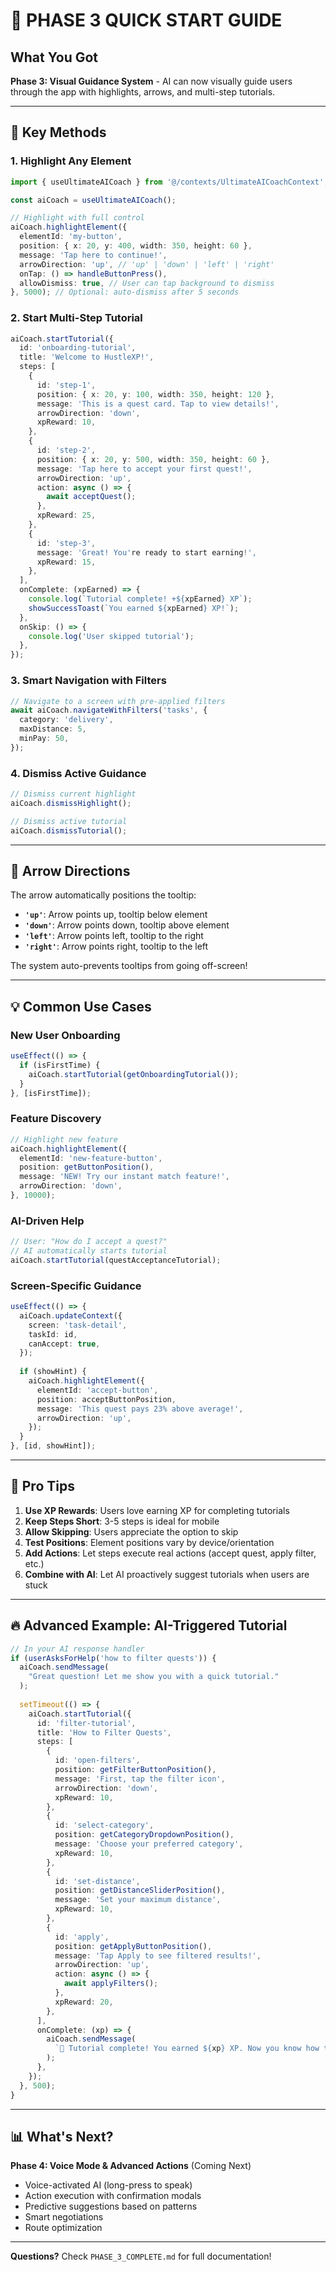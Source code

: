 # 🚀 PHASE 3 QUICK START GUIDE

## What You Got

**Phase 3: Visual Guidance System** - AI can now visually guide users through the app with highlights, arrows, and multi-step tutorials.

---

## 🎯 Key Methods

### 1. Highlight Any Element
```typescript
import { useUltimateAICoach } from '@/contexts/UltimateAICoachContext';

const aiCoach = useUltimateAICoach();

// Highlight with full control
aiCoach.highlightElement({
  elementId: 'my-button',
  position: { x: 20, y: 400, width: 350, height: 60 },
  message: 'Tap here to continue!',
  arrowDirection: 'up', // 'up' | 'down' | 'left' | 'right'
  onTap: () => handleButtonPress(),
  allowDismiss: true, // User can tap background to dismiss
}, 5000); // Optional: auto-dismiss after 5 seconds
```

### 2. Start Multi-Step Tutorial
```typescript
aiCoach.startTutorial({
  id: 'onboarding-tutorial',
  title: 'Welcome to HustleXP!',
  steps: [
    {
      id: 'step-1',
      position: { x: 20, y: 100, width: 350, height: 120 },
      message: 'This is a quest card. Tap to view details!',
      arrowDirection: 'down',
      xpReward: 10,
    },
    {
      id: 'step-2',
      position: { x: 20, y: 500, width: 350, height: 60 },
      message: 'Tap here to accept your first quest!',
      arrowDirection: 'up',
      action: async () => {
        await acceptQuest();
      },
      xpReward: 25,
    },
    {
      id: 'step-3',
      message: 'Great! You're ready to start earning!',
      xpReward: 15,
    },
  ],
  onComplete: (xpEarned) => {
    console.log(`Tutorial complete! +${xpEarned} XP`);
    showSuccessToast(`You earned ${xpEarned} XP!`);
  },
  onSkip: () => {
    console.log('User skipped tutorial');
  },
});
```

### 3. Smart Navigation with Filters
```typescript
// Navigate to a screen with pre-applied filters
await aiCoach.navigateWithFilters('tasks', {
  category: 'delivery',
  maxDistance: 5,
  minPay: 50,
});
```

### 4. Dismiss Active Guidance
```typescript
// Dismiss current highlight
aiCoach.dismissHighlight();

// Dismiss active tutorial
aiCoach.dismissTutorial();
```

---

## 🎨 Arrow Directions

The arrow automatically positions the tooltip:

- **`'up'`**: Arrow points up, tooltip below element
- **`'down'`**: Arrow points down, tooltip above element
- **`'left'`**: Arrow points left, tooltip to the right
- **`'right'`**: Arrow points right, tooltip to the left

The system auto-prevents tooltips from going off-screen!

---

## 💡 Common Use Cases

### New User Onboarding
```typescript
useEffect(() => {
  if (isFirstTime) {
    aiCoach.startTutorial(getOnboardingTutorial());
  }
}, [isFirstTime]);
```

### Feature Discovery
```typescript
// Highlight new feature
aiCoach.highlightElement({
  elementId: 'new-feature-button',
  position: getButtonPosition(),
  message: 'NEW! Try our instant match feature!',
  arrowDirection: 'down',
}, 10000);
```

### AI-Driven Help
```typescript
// User: "How do I accept a quest?"
// AI automatically starts tutorial
aiCoach.startTutorial(questAcceptanceTutorial);
```

### Screen-Specific Guidance
```typescript
useEffect(() => {
  aiCoach.updateContext({
    screen: 'task-detail',
    taskId: id,
    canAccept: true,
  });
  
  if (showHint) {
    aiCoach.highlightElement({
      elementId: 'accept-button',
      position: acceptButtonPosition,
      message: 'This quest pays 23% above average!',
      arrowDirection: 'up',
    });
  }
}, [id, showHint]);
```

---

## 🎯 Pro Tips

1. **Use XP Rewards**: Users love earning XP for completing tutorials
2. **Keep Steps Short**: 3-5 steps is ideal for mobile
3. **Allow Skipping**: Users appreciate the option to skip
4. **Test Positions**: Element positions vary by device/orientation
5. **Add Actions**: Let steps execute real actions (accept quest, apply filter, etc.)
6. **Combine with AI**: Let AI proactively suggest tutorials when users are stuck

---

## 🔥 Advanced Example: AI-Triggered Tutorial

```typescript
// In your AI response handler
if (userAsksForHelp('how to filter quests')) {
  aiCoach.sendMessage(
    "Great question! Let me show you with a quick tutorial."
  );
  
  setTimeout(() => {
    aiCoach.startTutorial({
      id: 'filter-tutorial',
      title: 'How to Filter Quests',
      steps: [
        {
          id: 'open-filters',
          position: getFilterButtonPosition(),
          message: 'First, tap the filter icon',
          arrowDirection: 'down',
          xpReward: 10,
        },
        {
          id: 'select-category',
          position: getCategoryDropdownPosition(),
          message: 'Choose your preferred category',
          xpReward: 10,
        },
        {
          id: 'set-distance',
          position: getDistanceSliderPosition(),
          message: 'Set your maximum distance',
          xpReward: 10,
        },
        {
          id: 'apply',
          position: getApplyButtonPosition(),
          message: 'Tap Apply to see filtered results!',
          arrowDirection: 'up',
          action: async () => {
            await applyFilters();
          },
          xpReward: 20,
        },
      ],
      onComplete: (xp) => {
        aiCoach.sendMessage(
          `🎉 Tutorial complete! You earned ${xp} XP. Now you know how to find the perfect quests!`
        );
      },
    });
  }, 500);
}
```

---

## 📊 What's Next?

**Phase 4: Voice Mode & Advanced Actions** (Coming Next)
- Voice-activated AI (long-press to speak)
- Action execution with confirmation modals
- Predictive suggestions based on patterns
- Smart negotiations
- Route optimization

---

**Questions?** Check `PHASE_3_COMPLETE.md` for full documentation!
